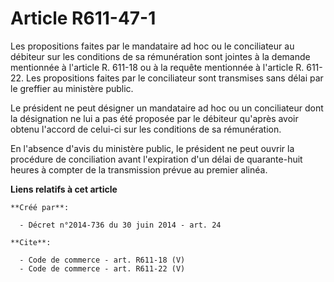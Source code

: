 # Article R611-47-1

Les propositions faites par le mandataire ad hoc ou le conciliateur au débiteur sur les conditions de sa rémunération sont
jointes à la demande mentionnée à l'article R. 611-18 ou à la requête mentionnée à l'article R. 611-22. Les propositions
faites par le conciliateur sont transmises sans délai par le greffier au ministère public. 

Le président ne peut désigner un mandataire ad hoc ou un conciliateur dont la désignation ne lui a pas été proposée par le
débiteur qu'après avoir obtenu l'accord de celui-ci sur les conditions de sa rémunération. 

En l'absence d'avis du ministère public, le président ne peut ouvrir la procédure de conciliation avant l'expiration d'un
délai de quarante-huit heures à compter de la transmission prévue au premier alinéa.

**Liens relatifs à cet article**

	**Créé par**:

	  - Décret n°2014-736 du 30 juin 2014 - art. 24

	**Cite**:

	  - Code de commerce - art. R611-18 (V)
	  - Code de commerce - art. R611-22 (V)
